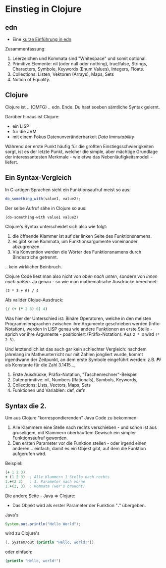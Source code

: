 # Einstieg in Clojure

## edn

- Eine [kurze Einführung in edn](https://github.com/edn-format/edn)

Zusammenfassung:
1. Leerzeichen und Kommata sind "Whitespace" und somit optional.
2. Primitive Elemente: nil (oder null oder nothing), true/false, Strings, Characters, Symbole, Keywords (Enum Values), Integers, Floats.
3. Collections: Listen, Vektoren (Arrays), Maps, Sets
4. Notion of Equality.

## Clojure

Clojure ist .. (OMFG) .. edn. Ende. Du hast soeben sämtliche Syntax gelernt.

Darüber hinaus ist Clojure:

- ein LISP
- für die JVM
- mit einem Fokus Datenunveränderbarkeit *Data Immutability*

Während der erste Punkt häufig für die größten Einstiegsschwierigkeiten sorgt, ist es der letzte Punkt, welcher die simple, aber mächtige Grundlage der interessantesten Merkmale - wie etwa das Nebenläufigkeitsmodell - liefert.

## Ein Syntax-Vergleich


In C-artigen Sprachen sieht ein Funktionsaufruf meist so aus:

```Java
do_something_with(value1, value2);
```

Der selbe Aufruf sähe in Clojure so aus:

```Clojure
(do-something-with value1 value2)
```

Clojure's Syntax unterscheidet sich also wie folgt:

1. die öffnende Klammer ist auf der linken Seite des Funktionsnamens.
2. es gibt keine Kommata, um Funktionsargumente voneinander abzugrenzen.
3. Via Konvention werden die Wörter des Funktionsnamens durch Bindestriche getrennt.

.. kein wirklicher Beinbruch.

Clojure Code liest man also nicht von *oben nach unten*, sondern von *innen nach außen*.
Ja genau - so wie man mathematische Ausdrücke berechnet:
```
(2 * 3 + 6) / 4
```
Als valider Clojue-Ausdruck:

```Clojure
(/ (+ (* 2 3) 6) 4)
```
Was hier der Unterschied ist: Binäre Operatoren, welche in den meisten Programmiersprachen zwischen ihre Argumente geschrieben werden (Infix-Notation), werden in LISP genau wie andere Funktionen an erste Stelle - sprich vor ihre Argumente - positioniert (Präfix-Notation). Aus ``2 * 3`` wird ``(* 2 3)``.

Und letztendlich ist das auch gar kein schlechter Vergleich: nachdem jahrelang im Matheunterricht nur mit Zahlen jongliert wurde, kommt irgendwann der Zeitpunkt, an dem erste Symbole eingeführt werden: z.B. ***Pi*** als Konstante für die Zahl 3.1415...,

1. Erste Ausdrücke, Präfix-Notation, "Taschenrechner"-Beispiel
2. Datenprimitive: nil, Numbers (Rationals), Symbols, Keywords,
3. Collections: Lists, Vectors, Maps, Sets
4. Funktionen und Variablen: def, defn

## Syntax die 2.

Um aus Clojure "korrespondierenden" Java Code zu bekommen:

1. Alle Klammern eine Stelle nach rechts verschieben - und schon ist aus gruseligem, mit Klammern überhäuftem Gewisch ein simpler Funktionsaufruf geworden.
2. Den ersten Parameter vor die Funktion stellen - oder irgend einen anderen... einfach, damit es ein Objekt gibt, auf dem die Funktion aufgerufen wird.

Beispiel:

```Clojure
(+ 1 2 3)
+ (1 2 3)  ; Alle Klammern 1 Stelle nach rechts
1.+(2 3)   ; 1. Parameter nach vorne
1.+(2, 3)  ; Kommata (wer's braucht)
```

Die andere Seite - Java => Clojure:

- Das Objekt wird als erster Parameter der Funktion "**.**" übergeben.

Java's

```Java
System.out.println("Hello World");
```
wird zu Clojure's

```Clojure
(. System/out (println "Hello, world!"))
```
oder einfach:
```Clojure
(println "Hello, world!")
```

